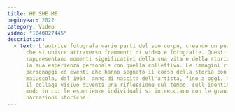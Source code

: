 ```yaml
---
title: HE SHE ME
beginyear: 2022
category: Video
video: "1040827445"
description:
  - text: L'autrice fotografa varie parti del suo corpo, creando un puzzle visivo
      che si unisce attraverso frammenti di video e fotografie. Questi frammenti
      rappresentano momenti significativi della sua vita e della storia, unendo
      la sua esperienza personale con quella collettiva. Le immagini ritraggono
      personaggi ed eventi che hanno segnato il corso della storia con la "S"
      maiuscola, dal 1964, anno di nascita dell'artista, fino a oggi. Nel video
      il collage visivo diventa una riflessione sul tempo, sull'identità e sul
      modo in cui le esperienze individuali si intrecciano con le grandi
      narrazioni storiche.
---
```

